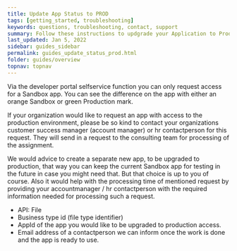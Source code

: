 ```yaml
---
title: Update App Status to PROD
tags: [getting_started, troubleshooting]
keywords: questions, troubleshooting, contact, support
summary: Follow these instructions to updgrade your Application to Production access.
last_updated: Jan 5, 2022
sidebar: guides_sidebar
permalink: guides_update_status_prod.html
folder: guides/overview
topnav: topnav
---
```


Via the developer portal selfservice function you can only request access for a Sandbox app. You can see the difference on the app with either an orange Sandbox or green Production mark.

If your organization would like to request an app with access to the production environment, please be so kind to contact your organizations customer success manager (account manager) or hr contactperson for this request. They will send in a request to the consulting team for processing of the assignment.  

We would advice to create a separate new app, to be upgraded to production, that way you can keep the current Sandbox app for testing in the future in case you might need that. But that choice is up to you of course. Also it would help with the processing time of mentioned request by providing your accountmanager / hr contactperson with the required information needed for processing such a request. 

* API: File
* Business type id (file type identifier)
* AppId of the app you would like to be upgraded to production access. 
* Email address of a contactperson we can inform once the work is done and the app is ready to use.
